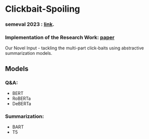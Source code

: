 # Clickbait-Spoiling


### semeval 2023 : [link](https://pan.webis.de/semeval23/pan23-web/clickbait-challenge.html).


### Implementation of the Research Work: [paper](https://aclanthology.org/2022.acl-long.484.pdf)


 Our Novel Input - tackling the multi-part click-baits using abstractive summarization models.


## Models 

### Q&A:
- BERT
- RoBERTa
- DeBERTa

### Summarization:
- BART
- T5

